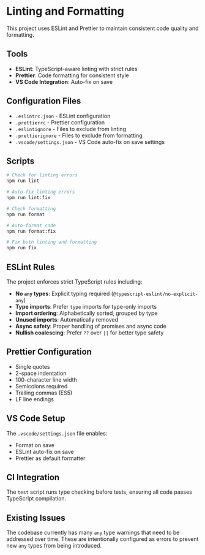 # Linting and Formatting

This project uses ESLint and Prettier to maintain consistent code quality and formatting.

## Tools

- **ESLint**: TypeScript-aware linting with strict rules
- **Prettier**: Code formatting for consistent style
- **VS Code Integration**: Auto-fix on save

## Configuration Files

- `.eslintrc.json` - ESLint configuration
- `.prettierrc` - Prettier configuration
- `.eslintignore` - Files to exclude from linting
- `.prettierignore` - Files to exclude from formatting
- `.vscode/settings.json` - VS Code auto-fix on save settings

## Scripts

```bash
# Check for linting errors
npm run lint

# Auto-fix linting errors
npm run lint:fix

# Check formatting
npm run format

# Auto-format code
npm run format:fix

# Fix both linting and formatting
npm run fix
```

## ESLint Rules

The project enforces strict TypeScript rules including:

- **No `any` types**: Explicit typing required (`@typescript-eslint/no-explicit-any`)
- **Type imports**: Prefer `type` imports for type-only imports
- **Import ordering**: Alphabetically sorted, grouped by type
- **Unused imports**: Automatically removed
- **Async safety**: Proper handling of promises and async code
- **Nullish coalescing**: Prefer `??` over `||` for better type safety

## Prettier Configuration

- Single quotes
- 2-space indentation
- 100-character line width
- Semicolons required
- Trailing commas (ES5)
- LF line endings

## VS Code Setup

The `.vscode/settings.json` file enables:

- Format on save
- ESLint auto-fix on save
- Prettier as default formatter

## CI Integration

The `test` script runs type checking before tests, ensuring all code passes TypeScript compilation.

## Existing Issues

The codebase currently has many `any` type warnings that need to be addressed over time. These are
intentionally configured as errors to prevent new `any` types from being introduced.
